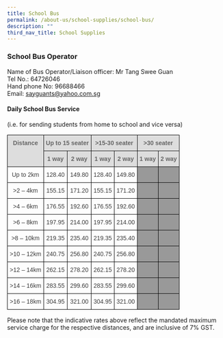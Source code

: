 ```yaml
---
title: School Bus
permalink: /about-us/school-supplies/school-bus/
description: ""
third_nav_title: School Supplies
---
```

### School Bus Operator  


Name of Bus Operator/Liaison officer: Mr Tang Swee Guan <br>
Tel No.: 64726046  <br>
Hand phone No: 96688466  <br>
Email: [sayguants@yahoo.com.sg](mailto:sayguants@yahoo.com.sg)

#### Daily School Bus Service 

(i.e. for sending students from home to school and vice versa)

<style type="text/css">
.tg  {border-collapse:collapse;border-spacing:0;}
.tg td{border-color:black;border-style:solid;border-width:1px;font-family:Arial, sans-serif;font-size:14px;
  overflow:hidden;padding:10px 5px;word-break:normal;}
.tg th{border-color:black;border-style:solid;border-width:1px;font-family:Arial, sans-serif;font-size:14px;
  font-weight:normal;overflow:hidden;padding:10px 5px;word-break:normal;}
.tg .tg-a4yv{background-color:#DDD;color:#666;font-weight:bold;text-align:center;vertical-align:top}
.tg .tg-kw6s{color:#3D3D3D;text-align:center;vertical-align:bottom}
.tg .tg-x1qg{background-color:#999;color:#3D3D3D;text-align:center;vertical-align:bottom}
</style>
<table class="tg">
<thead>
  <tr>
    <th class="tg-a4yv" rowspan="2">Distance</th>
    <th class="tg-a4yv" colspan="2">Up to 15 seater</th>
    <th class="tg-a4yv" colspan="2">&gt;15-30 seater</th>
    <th class="tg-a4yv" colspan="2">&gt;30 seater</th>
  </tr>
  <tr>
    <th class="tg-a4yv">1 way</th>
    <th class="tg-a4yv">2 way</th>
    <th class="tg-a4yv">1 way</th>
    <th class="tg-a4yv">2 way</th>
    <th class="tg-a4yv">1 way</th>
    <th class="tg-a4yv">2 way</th>
  </tr>
</thead>
<tbody>
  <tr>
    <td class="tg-kw6s">Up to 2km</td>
    <td class="tg-kw6s">128.40</td>
    <td class="tg-kw6s">149.80</td>
    <td class="tg-kw6s">128.40</td>
    <td class="tg-kw6s">149.80</td>
    <td class="tg-x1qg"> </td>
    <td class="tg-x1qg"> </td>
  </tr>
  <tr>
    <td class="tg-kw6s">&gt;2 – 4km</td>
    <td class="tg-kw6s">155.15</td>
    <td class="tg-kw6s">171.20</td>
    <td class="tg-kw6s">155.15</td>
    <td class="tg-kw6s">171.20</td>
    <td class="tg-x1qg"> </td>
    <td class="tg-x1qg"> </td>
  </tr>
  <tr>
    <td class="tg-kw6s">&gt;4 – 6km</td>
    <td class="tg-kw6s">176.55</td>
    <td class="tg-kw6s">192.60</td>
    <td class="tg-kw6s">176.55</td>
    <td class="tg-kw6s">192.60</td>
    <td class="tg-x1qg"> </td>
    <td class="tg-x1qg"> </td>
  </tr>
  <tr>
    <td class="tg-kw6s">&gt;6 – 8km</td>
    <td class="tg-kw6s">197.95</td>
    <td class="tg-kw6s">214.00</td>
    <td class="tg-kw6s">197.95</td>
    <td class="tg-kw6s">214.00</td>
    <td class="tg-x1qg"> </td>
    <td class="tg-x1qg"> </td>
  </tr>
  <tr>
    <td class="tg-kw6s">&gt;8 – 10km</td>
    <td class="tg-kw6s">219.35</td>
    <td class="tg-kw6s">235.40</td>
    <td class="tg-kw6s">219.35</td>
    <td class="tg-kw6s">235.40</td>
    <td class="tg-x1qg"> </td>
    <td class="tg-x1qg"> </td>
  </tr>
  <tr>
    <td class="tg-kw6s">&gt;10 – 12km</td>
    <td class="tg-kw6s">240.75</td>
    <td class="tg-kw6s">256.80</td>
    <td class="tg-kw6s"> 240.75</td>
    <td class="tg-kw6s">256.80</td>
    <td class="tg-x1qg"> </td>
    <td class="tg-x1qg"> </td>
  </tr>
  <tr>
    <td class="tg-kw6s">&gt;12 – 14km</td>
    <td class="tg-kw6s">262.15</td>
    <td class="tg-kw6s">278.20</td>
    <td class="tg-kw6s">262.15</td>
    <td class="tg-kw6s">278.20</td>
    <td class="tg-x1qg"> </td>
    <td class="tg-x1qg"> </td>
  </tr>
  <tr>
    <td class="tg-kw6s">&gt;14 – 16km</td>
    <td class="tg-kw6s">283.55</td>
    <td class="tg-kw6s">299.60</td>
    <td class="tg-kw6s">283.55</td>
    <td class="tg-kw6s">299.60</td>
    <td class="tg-x1qg"> </td>
    <td class="tg-x1qg"> </td>
  </tr>
  <tr>
    <td class="tg-kw6s">&gt;16 – 18km</td>
    <td class="tg-kw6s">304.95</td>
    <td class="tg-kw6s">321.00</td>
    <td class="tg-kw6s">304.95</td>
    <td class="tg-kw6s">321.00</td>
    <td class="tg-x1qg"> </td>
    <td class="tg-x1qg"> </td>
  </tr>
</tbody>
</table>

Please note that the indicative rates above reflect the mandated maximum service charge for the respective distances, and are inclusive of 7% GST.